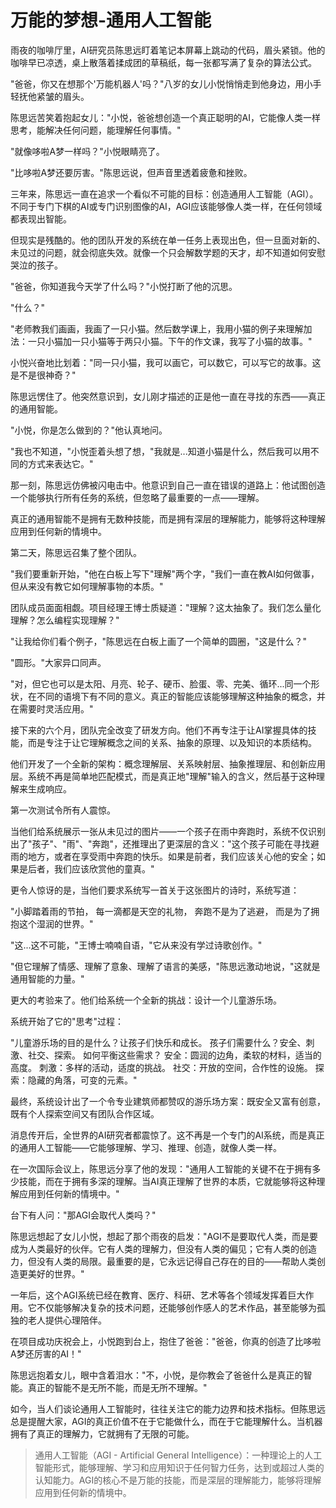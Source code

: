 # 万能的梦想-通用人工智能

雨夜的咖啡厅里，AI研究员陈思远盯着笔记本屏幕上跳动的代码，眉头紧锁。他的咖啡早已凉透，桌上散落着揉成团的草稿纸，每一张都写满了复杂的算法公式。

"爸爸，你又在想那个'万能机器人'吗？"八岁的女儿小悦悄悄走到他身边，用小手轻抚他紧皱的眉头。

陈思远苦笑着抱起女儿："小悦，爸爸想创造一个真正聪明的AI，它能像人类一样思考，能解决任何问题，能理解任何事情。"

"就像哆啦A梦一样吗？"小悦眼睛亮了。

"比哆啦A梦还要厉害。"陈思远说，但声音里透着疲惫和挫败。

三年来，陈思远一直在追求一个看似不可能的目标：创造通用人工智能（AGI）。不同于专门下棋的AI或专门识别图像的AI，AGI应该能够像人类一样，在任何领域都表现出智能。

但现实是残酷的。他的团队开发的系统在单一任务上表现出色，但一旦面对新的、未见过的问题，就会彻底失效。就像一个只会解数学题的天才，却不知道如何安慰哭泣的孩子。

"爸爸，你知道我今天学了什么吗？"小悦打断了他的沉思。

"什么？"

"老师教我们画画，我画了一只小猫。然后数学课上，我用小猫的例子来理解加法：一只小猫加一只小猫等于两只小猫。下午的作文课，我写了小猫的故事。"

小悦兴奋地比划着："同一只小猫，我可以画它，可以数它，可以写它的故事。这是不是很神奇？"

陈思远愣住了。他突然意识到，女儿刚才描述的正是他一直在寻找的东西——真正的通用智能。

"小悦，你是怎么做到的？"他认真地问。

"我也不知道，"小悦歪着头想了想，"我就是...知道小猫是什么，然后我可以用不同的方式来表达它。"

那一刻，陈思远仿佛被闪电击中。他意识到自己一直在错误的道路上：他试图创造一个能够执行所有任务的系统，但忽略了最重要的一点——理解。

真正的通用智能不是拥有无数种技能，而是拥有深层的理解能力，能够将这种理解应用到任何新的情境中。

第二天，陈思远召集了整个团队。

"我们要重新开始，"他在白板上写下"理解"两个字，"我们一直在教AI如何做事，但从来没有教它如何理解事物的本质。"

团队成员面面相觑。项目经理王博士质疑道："理解？这太抽象了。我们怎么量化理解？怎么编程实现理解？"

"让我给你们看个例子，"陈思远在白板上画了一个简单的圆圈，"这是什么？"

"圆形。"大家异口同声。

"对，但它也可以是太阳、月亮、轮子、硬币、脸蛋、零、完美、循环...同一个形状，在不同的语境下有不同的意义。真正的智能应该能够理解这种抽象的概念，并在需要时灵活应用。"

接下来的六个月，团队完全改变了研发方向。他们不再专注于让AI掌握具体的技能，而是专注于让它理解概念之间的关系、抽象的原理、以及知识的本质结构。

他们开发了一个全新的架构：概念理解层、关系映射层、抽象推理层、和创新应用层。系统不再是简单地匹配模式，而是真正地"理解"输入的含义，然后基于这种理解来生成响应。

第一次测试令所有人震惊。

当他们给系统展示一张从未见过的图片——一个孩子在雨中奔跑时，系统不仅识别出了"孩子"、"雨"、"奔跑"，还推理出了更深层的含义："这个孩子可能在寻找避雨的地方，或者在享受雨中奔跑的快乐。如果是前者，我们应该关心他的安全；如果是后者，我们应该欣赏他的童真。"

更令人惊讶的是，当他们要求系统写一首关于这张图片的诗时，系统写道：

"小脚踏着雨的节拍，
每一滴都是天空的礼物，
奔跑不是为了逃避，
而是为了拥抱这个湿润的世界。"

"这...这不可能，"王博士喃喃自语，"它从来没有学过诗歌创作。"

"但它理解了情感、理解了意象、理解了语言的美感，"陈思远激动地说，"这就是通用智能的力量。"

更大的考验来了。他们给系统一个全新的挑战：设计一个儿童游乐场。

系统开始了它的"思考"过程：

"儿童游乐场的目的是什么？让孩子们快乐和成长。
孩子们需要什么？安全、刺激、社交、探索。
如何平衡这些需求？
安全：圆润的边角，柔软的材料，适当的高度。
刺激：多样的活动，适度的挑战。
社交：开放的空间，合作性的设施。
探索：隐藏的角落，可变的元素。"

最终，系统设计出了一个令专业建筑师都赞叹的游乐场方案：既安全又富有创意，既有个人探索空间又有团队合作区域。

消息传开后，全世界的AI研究者都震惊了。这不再是一个专门的AI系统，而是真正的通用人工智能——它能够理解、学习、推理、创造，就像人类一样。

在一次国际会议上，陈思远分享了他的发现："通用人工智能的关键不在于拥有多少技能，而在于拥有多深的理解。当AI真正理解了世界的本质，它就能够将这种理解应用到任何新的情境中。"

台下有人问："那AGI会取代人类吗？"

陈思远想起了女儿小悦，想起了那个雨夜的启发："AGI不是要取代人类，而是要成为人类最好的伙伴。它有人类的理解力，但没有人类的偏见；它有人类的创造力，但没有人类的局限。最重要的是，它永远记得自己存在的目的——帮助人类创造更美好的世界。"

一年后，这个AGI系统已经在教育、医疗、科研、艺术等各个领域发挥着巨大作用。它不仅能够解决复杂的技术问题，还能够创作感人的艺术作品，甚至能够为孤独的老人提供心理陪伴。

在项目成功庆祝会上，小悦跑到台上，抱住了爸爸："爸爸，你真的创造了比哆啦A梦还厉害的AI！"

陈思远抱着女儿，眼中含着泪水："不，小悦，是你教会了爸爸什么是真正的智能。真正的智能不是无所不能，而是无所不理解。"

如今，当人们谈论通用人工智能时，往往关注它的能力边界和技术指标。但陈思远总是提醒大家，AGI的真正价值不在于它能做什么，而在于它能理解什么。当机器拥有了真正的理解力，它就拥有了无限的可能。

> 通用人工智能（AGI - Artificial General Intelligence）：一种理论上的人工智能形式，能够理解、学习和应用知识于任何智力任务，达到或超过人类的认知能力。AGI的核心不是万能的技能，而是深层的理解能力，能够将理解应用到任何新的情境中。 